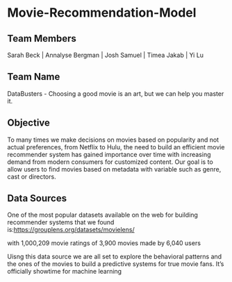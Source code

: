 # Movie-Recommendation-Model 


## Team Members 

Sarah Beck | Annalyse Bergman | Josh Samuel | Timea Jakab | Yi Lu

## Team Name
DataBusters - Choosing a good movie is an art, but we can help you master it.

## Objective
To many times we make decisions on movies based on popularity and not actual preferences, from Netflix to Hulu, the need to build an efficient movie recommender system has gained importance over time with increasing demand from modern consumers for customized content. Our goal is to allow users to find movies based on metadata with variable such as genre, cast or directors.

## Data Sources

 One of the most popular datasets available on the web for building recommender systems that we found is:https://grouplens.org/datasets/movielens/ 

 with 1,000,209 movie ratings of 3,900 movies made by 6,040 users


Uisng this data source we are all set to explore the behavioral patterns and the ones of the movies to build a predictive systems for true movie fans. It’s officially showtime for machine learning
